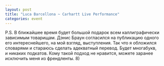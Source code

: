 ```yaml
---
layout: post
title: "Luca Barcellona ~ Carhartt Live Performance"
categories: event
---
```

P.S. В ближайшее время будет большой подарок всем каллиграфически зависимым товарищам. Дэнис Браун согласился на публикацию одного его интереснейшего, на мой взгляд, выступления. Так что я обложился словарями и стараюсь сделать адекватный перевод. Будет многабукв, и никаких подкатов. Кому такой подход не нравится, можете заранее исключить меня из френдленты. 8)
